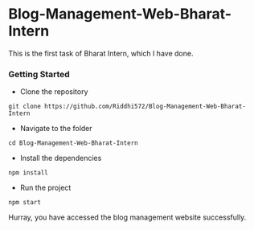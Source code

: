 # Blog-Management-Web-Bharat-Intern

This is the first task of Bharat Intern, which I have done.

### Getting Started
- Clone the repository
```
git clone https://github.com/Riddhi572/Blog-Management-Web-Bharat-Intern
```

- Navigate to the folder
```
cd Blog-Management-Web-Bharat-Intern
```

- Install the dependencies
```
npm install
```

- Run the project
```
npm start
```

Hurray, you have accessed the blog management website successfully.
